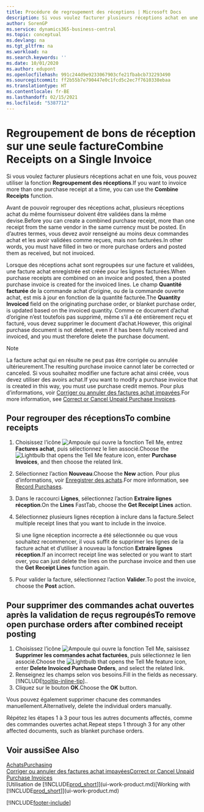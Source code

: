 ```yaml
---
title: Procédure de regroupement des réceptions | Microsoft Docs
description: Si vous voulez facturer plusieurs réceptions achat en une fois, vous pouvez utiliser la fonction Regroupement des réceptions.
author: SorenGP
ms.service: dynamics365-business-central
ms.topic: conceptual
ms.devlang: na
ms.tgt_pltfrm: na
ms.workload: na
ms.search.keywords: ''
ms.date: 10/01/2020
ms.author: edupont
ms.openlocfilehash: 991c244d9e9233067903cfe21fbabcb732293490
ms.sourcegitcommit: ff2b55b7e790447e0c1fcd5c2ec7f7610338ebaa
ms.translationtype: HT
ms.contentlocale: fr-BE
ms.lasthandoff: 02/15/2021
ms.locfileid: "5387712"
---
```

# <a name="combine-receipts-on-a-single-invoice"></a><span data-ttu-id="00ddf-103">Regroupement de bons de réception sur une seule facture</span><span class="sxs-lookup"><span data-stu-id="00ddf-103">Combine Receipts on a Single Invoice</span></span>

<span data-ttu-id="00ddf-104">Si vous voulez facturer plusieurs réceptions achat en une fois, vous pouvez utiliser la fonction **Regroupement des réceptions**.</span><span class="sxs-lookup"><span data-stu-id="00ddf-104">If you want to invoice more than one purchase receipt at a time, you can use the **Combine Receipts** function.</span></span>  

<span data-ttu-id="00ddf-105">Avant de pouvoir regrouper des réceptions achat, plusieurs réceptions achat du même fournisseur doivent être validées dans la même devise.</span><span class="sxs-lookup"><span data-stu-id="00ddf-105">Before you can create a combined purchase receipt, more than one receipt from the same vendor in the same currency must be posted.</span></span> <span data-ttu-id="00ddf-106">En d’autres termes, vous devez avoir renseigné au moins deux commandes achat et les avoir validées comme reçues, mais non facturées.</span><span class="sxs-lookup"><span data-stu-id="00ddf-106">In other words, you must have filled in two or more purchase orders and posted them as received, but not invoiced.</span></span>  

<span data-ttu-id="00ddf-107">Lorsque des réceptions achat sont regroupées sur une facture et validées, une facture achat enregistrée est créée pour les lignes facturées.</span><span class="sxs-lookup"><span data-stu-id="00ddf-107">When purchase receipts are combined on an invoice and posted, then a posted purchase invoice is created for the invoiced lines.</span></span> <span data-ttu-id="00ddf-108">Le champ **Quantité facturée** de la commande achat d’origine, ou de la commande ouverte achat, est mis à jour en fonction de la quantité facturée.</span><span class="sxs-lookup"><span data-stu-id="00ddf-108">The **Quantity Invoiced** field on the originating purchase order, or blanket purchase order, is updated based on the invoiced quantity.</span></span> <span data-ttu-id="00ddf-109">Comme ce document d’achat d’origine n’est toutefois pas supprimé, même s’il a été entièrement reçu et facturé, vous devez supprimer le document d’achat.</span><span class="sxs-lookup"><span data-stu-id="00ddf-109">However, this original purchase document is not deleted, even if it has been fully received and invoiced, and you must therefore delete the purchase document.</span></span>  

> [!NOTE]
> <span data-ttu-id="00ddf-110">La facture achat qui en résulte ne peut pas être corrigée ou annulée ultérieurement.</span><span class="sxs-lookup"><span data-stu-id="00ddf-110">The resulting purchase invoice cannot later be corrected or canceled.</span></span> <span data-ttu-id="00ddf-111">Si vous souhaitez modifier une facture achat ainsi créée, vous devez utiliser des avoirs achat.</span><span class="sxs-lookup"><span data-stu-id="00ddf-111">If you want to modify a purchase invoice that is created in this way, you must use purchase credit memos.</span></span> <span data-ttu-id="00ddf-112">Pour plus d’informations, voir [Corriger ou annuler des factures achat impayées](purchasing-how-correct-cancel-unpaid-purchase-invoices.md).</span><span class="sxs-lookup"><span data-stu-id="00ddf-112">For more information, see [Correct or Cancel Unpaid Purchase Invoices](purchasing-how-correct-cancel-unpaid-purchase-invoices.md).</span></span>

## <a name="to-combine-receipts"></a><span data-ttu-id="00ddf-113">Pour regrouper des réceptions</span><span class="sxs-lookup"><span data-stu-id="00ddf-113">To combine receipts</span></span>

1. <span data-ttu-id="00ddf-114">Choisissez l’icône ![Ampoule qui ouvre la fonction Tell Me](media/ui-search/search_small.png "Dites-moi ce que vous voulez faire"), entrez **Factures achat**, puis sélectionnez le lien associé.</span><span class="sxs-lookup"><span data-stu-id="00ddf-114">Choose the ![Lightbulb that opens the Tell Me feature](media/ui-search/search_small.png "Tell me what you want to do") icon, enter **Purchase Invoices**, and then choose the related link.</span></span>  
2. <span data-ttu-id="00ddf-115">Sélectionnez l’action **Nouveau**.</span><span class="sxs-lookup"><span data-stu-id="00ddf-115">Choose the **New** action.</span></span> <span data-ttu-id="00ddf-116">Pour plus d’informations, voir [Enregistrer des achats](purchasing-how-record-purchases.md).</span><span class="sxs-lookup"><span data-stu-id="00ddf-116">For more information, see [Record Purchases](purchasing-how-record-purchases.md).</span></span>  
3. <span data-ttu-id="00ddf-117">Dans le raccourci **Lignes**, sélectionnez l’action **Extraire lignes réception**.</span><span class="sxs-lookup"><span data-stu-id="00ddf-117">On the **Lines** FastTab, choose the **Get Receipt Lines** action.</span></span>  
4. <span data-ttu-id="00ddf-118">Sélectionnez plusieurs lignes réception à inclure dans la facture.</span><span class="sxs-lookup"><span data-stu-id="00ddf-118">Select multiple receipt lines that you want to include in the invoice.</span></span>  

    <span data-ttu-id="00ddf-119">Si une ligne réception incorrecte a été sélectionnée ou que vous souhaitez recommencer, il vous suffit de supprimer les lignes de la facture achat et d’utiliser à nouveau la fonction **Extraire lignes réception**.</span><span class="sxs-lookup"><span data-stu-id="00ddf-119">If an incorrect receipt line was selected or you want to start over, you can just delete the lines on the purchase invoice and then use the **Get Receipt Lines** function again.</span></span>  
5. <span data-ttu-id="00ddf-120">Pour valider la facture, sélectionnez l’action **Valider**.</span><span class="sxs-lookup"><span data-stu-id="00ddf-120">To post the invoice, choose the **Post** action.</span></span>  

## <a name="to-remove-open-purchase-orders-after-combined-receipt-posting"></a><span data-ttu-id="00ddf-121">Pour supprimer des commandes achat ouvertes après la validation de reçus regroupés</span><span class="sxs-lookup"><span data-stu-id="00ddf-121">To remove open purchase orders after combined receipt posting</span></span>

1. <span data-ttu-id="00ddf-122">Choisissez l’icône ![Ampoule qui ouvre la fonction Tell Me](media/ui-search/search_small.png "Dites-moi ce que vous voulez faire"), saisissez **Supprimer les commandes achat facturées**, puis sélectionnez le lien associé.</span><span class="sxs-lookup"><span data-stu-id="00ddf-122">Choose the ![Lightbulb that opens the Tell Me feature](media/ui-search/search_small.png "Tell me what you want to do") icon, enter **Delete Invoiced Purchase Orders**, and select the related link.</span></span>  
2. <span data-ttu-id="00ddf-123">Renseignez les champs selon vos besoins.</span><span class="sxs-lookup"><span data-stu-id="00ddf-123">Fill in the fields as necessary.</span></span> [!INCLUDE[tooltip-inline-tip](includes/tooltip-inline-tip_md.md)]<span data-ttu-id="00ddf-124">.</span><span class="sxs-lookup"><span data-stu-id="00ddf-124">.</span></span>
3. <span data-ttu-id="00ddf-125">Cliquez sur le bouton **OK**.</span><span class="sxs-lookup"><span data-stu-id="00ddf-125">Choose the **OK** button.</span></span>  

<span data-ttu-id="00ddf-126">Vous pouvez également supprimer chacune des commandes manuellement.</span><span class="sxs-lookup"><span data-stu-id="00ddf-126">Alternatively, delete the individual orders manually.</span></span>

<span data-ttu-id="00ddf-127">Répétez les étapes 1 à 3 pour tous les autres documents affectés, comme des commandes ouvertes achat.</span><span class="sxs-lookup"><span data-stu-id="00ddf-127">Repeat steps 1 through 3 for any other affected documents, such as blanket purchase orders.</span></span>

## <a name="see-also"></a><span data-ttu-id="00ddf-128">Voir aussi</span><span class="sxs-lookup"><span data-stu-id="00ddf-128">See Also</span></span>

[<span data-ttu-id="00ddf-129">Achats</span><span class="sxs-lookup"><span data-stu-id="00ddf-129">Purchasing</span></span>](purchasing-manage-purchasing.md)  
[<span data-ttu-id="00ddf-130">Corriger ou annuler des factures achat impayées</span><span class="sxs-lookup"><span data-stu-id="00ddf-130">Correct or Cancel Unpaid Purchase Invoices</span></span>](purchasing-how-correct-cancel-unpaid-purchase-invoices.md)  
<span data-ttu-id="00ddf-131">[Utilisation de [!INCLUDE[prod_short](includes/prod_short.md)]](ui-work-product.md)</span><span class="sxs-lookup"><span data-stu-id="00ddf-131">[Working with [!INCLUDE[prod_short](includes/prod_short.md)]](ui-work-product.md)</span></span>  


[!INCLUDE[footer-include](includes/footer-banner.md)]